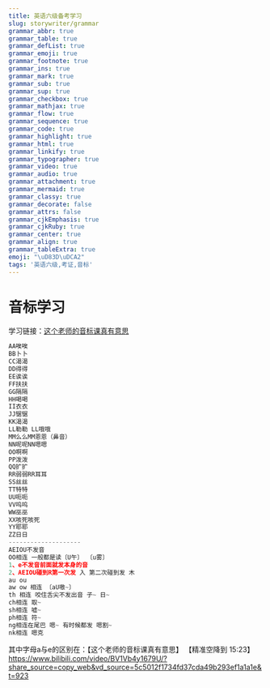 ```yaml
---
title: 英语六级备考学习
slug: storywriter/grammar
grammar_abbr: true
grammar_table: true
grammar_defList: true
grammar_emoji: true
grammar_footnote: true
grammar_ins: true
grammar_mark: true
grammar_sub: true
grammar_sup: true
grammar_checkbox: true
grammar_mathjax: true
grammar_flow: true
grammar_sequence: true
grammar_code: true
grammar_highlight: true
grammar_html: true
grammar_linkify: true
grammar_typographer: true
grammar_video: true
grammar_audio: true
grammar_attachment: true
grammar_mermaid: true
grammar_classy: true
grammar_decorate: false
grammar_attrs: false
grammar_cjkEmphasis: true
grammar_cjkRuby: true
grammar_center: true
grammar_align: true
grammar_tableExtra: true
emoji: "\uD83D\uDCA2"
tags: '英语六级,考证,音标'
---
```


# 音标学习
学习链接：[这个老师的音标课真有意思](https://www.bilibili.com/video/BV1Vb4y1679U/?spm_id_from=333.337.search-card.all.click&vd_source=85143ebef149f78ad6d9c01fb85eb64b)

``` javascript
AA唉唉
BB卜卜
CC渴渴
DD得得
EE诶诶
FF扶扶
GG隔隔
HH喝喝
II衣衣
JJ锯锯
KK渴渴
LL勒勒 LL哦哦
MM么么MM恩恩（鼻音）
NN呢呢NN嗯嗯
OO啊啊
PP泼泼
QQ扩扩
RR弱弱RR耳耳
SS丝丝
TT特特
UU呃呃
VV呜呜
WW巫巫
XX咳死咳死
YY耶耶
ZZ日日
--------------------
AEIOU不发音
OO相连 一般都是读〔U午〕 〔u雾〕
1、e不发音前面就发本身的音
2、AEIOU碰到R第一次发 入 第二次碰到发 木
au ou
aw ow 相连 〔aU嗷~〕
th 相连 咬住舌尖不发出音 子~ 日~
ch相连 取~
sh相连 嘘~
ph相连 符~
ng相连在尾巴 嗯~ 有时候都发 嗯割~
nk相连 嗯克
```
其中字母a与e的区别在：【这个老师的音标课真有意思】 【精准空降到 15:23】 https://www.bilibili.com/video/BV1Vb4y1679U/?share_source=copy_web&vd_source=5c5012f1734fd37cda49b293ef1a1a1e&t=923
